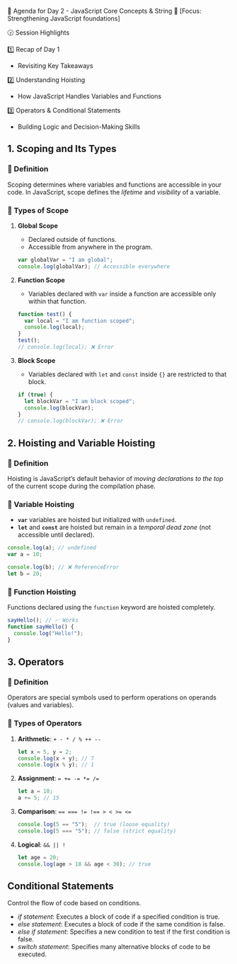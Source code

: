 📑 Agenda for Day 2 - JavaScript Core Concepts & String
🎯 [Focus: Strengthening JavaScript foundations]
 
🕝 Session Highlights
 
1️⃣ Recap of Day 1
* Revisiting Key Takeaways  
 
2️⃣ Understanding Hoisting
* How JavaScript Handles Variables and Functions  
 
3️⃣ Operators & Conditional Statements
* Building Logic and Decision-Making Skills  

## 1. Scoping and Its Types

### 🔹 Definition

Scoping determines where variables and functions are accessible in your code. In JavaScript, scope defines the *lifetime* and *visibility* of a variable.

### 🔹 Types of Scope

1. **Global Scope**

   * Declared outside of functions.
   * Accessible from anywhere in the program.

   ```js
   var globalVar = "I am global";
   console.log(globalVar); // Accessible everywhere
   ```

2. **Function Scope**

   * Variables declared with `var` inside a function are accessible only within that function.

   ```js
   function test() {
     var local = "I am function scoped";
     console.log(local); 
   }
   test();
   // console.log(local); ❌ Error
   ```

3. **Block Scope**

   * Variables declared with `let` and `const` inside `{}` are restricted to that block.

   ```js
   if (true) {
     let blockVar = "I am block scoped";
     console.log(blockVar);
   }
   // console.log(blockVar); ❌ Error
   ```

## 2. Hoisting and Variable Hoisting

### 🔹 Definition

Hoisting is JavaScript’s default behavior of *moving declarations to the top* of the current scope during the compilation phase.

### 🔹 Variable Hoisting

* **`var`** variables are hoisted but initialized with `undefined`.
* **`let`** and **`const`** are hoisted but remain in a *temporal dead zone* (not accessible until declared).

```js
console.log(a); // undefined
var a = 10;

console.log(b); // ❌ ReferenceError
let b = 20;
```

### 🔹 Function Hoisting

Functions declared using the `function` keyword are hoisted completely.

```js
sayHello(); // ✅ Works
function sayHello() {
  console.log("Hello!");
}
```


## 3. Operators

### 🔹 Definition

Operators are special symbols used to perform operations on operands (values and variables).

### 🔹 Types of Operators

1. **Arithmetic**: `+ - * / % ++ --`

   ```js
   let x = 5, y = 2;
   console.log(x + y); // 7
   console.log(x % y); // 1
   ```

2. **Assignment**: `= += -= *= /=`

   ```js
   let a = 10;
   a += 5; // 15
   ```

3. **Comparison**: `== === != !== > < >= <=`

   ```js
   console.log(5 == "5");  // true (loose equality)
   console.log(5 === "5"); // false (strict equality)
   ```

4. **Logical**: `&& || !`

   ```js
   let age = 20;
   console.log(age > 18 && age < 30); // true
   ```

## Conditional Statements

Control the flow of code based on conditions.

- *if statement*: Executes a block of code if a specified condition is true.
- *else statement*: Executes a block of code if the same condition is false.
- *else if statement*: Specifies a new condition to test if the first condition is false.
- *switch statement*: Specifies many alternative blocks of code to be executed.

